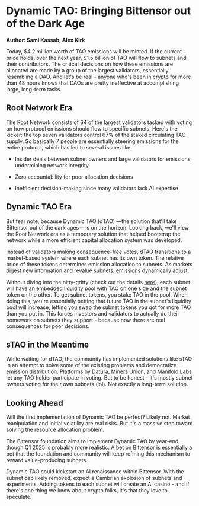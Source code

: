 ﻿# **Dynamic TAO: Bringing Bittensor out of the Dark Age**
**Author: Sami Kassab, Alex Kirk**



Today, $4.2 million worth of TAO emissions will be minted. If the current price holds, over the next year, $1.5 billion of TAO will flow to subnets and their contributors. The critical decisions on how these emissions are allocated are made by a group of the largest validators, essentially resembling a DAO. And let's be real - anyone who's been in crypto for more than 48 hours knows that DAOs are pretty ineffective at accomplishing large, long-term tasks.


## Root Network Era

The Root Network consists of 64 of the largest validators tasked with voting on how protocol emissions should flow to specific subnets. Here's the kicker: the top seven validators control 67% of the staked circulating TAO supply. So basically 7 people are essentially steering emissions for the entire protocol, which has led to several issues like:

-   Insider deals between subnet owners and large validators for emissions, undermining network integrity
    
-   Zero accountability for poor allocation decisions
    
-   Inefficient decision-making since many validators lack AI expertise

## **Dynamic TAO Era**

But fear note, because Dynamic TAO (dTAO) —the solution that'll take Bittensor out of the dark ages— is on the horizon. Looking back, we'll view the Root Network era as a temporary solution that helped bootstrap the network while a more efficient capital allocation system was developed.

Instead of validators making consequence-free votes, dTAO transitions to a market-based system where each subnet has its own token. The relative price of these tokens determines emission allocation to subnets. As markets digest new information and revalue subnets, emissions dynamically adjust.

Without diving into the nitty-gritty (check out the details [here](https://medium.com/@unconst/bit001-dynamic-tao-8ddc7a26dd62)), each subnet will have an embedded liquidity pool with TAO on one side and the subnet token on the other. To get subnet tokens, you stake TAO in the pool. When doing this, you're essentially betting that future TAO in the subnet's liquidity pool will increase, letting you swap the subnet tokens you got for more TAO than you put in. This forces investors and validators to actually do their homework on subnets they support - because now there are real consequences for poor decisions.

## **sTAO in the Meantime**

While waiting for dTAO, the community has implemented solutions like sTAO in an attempt to solve some of the existing problems and democratize emission distribution. Platforms by [Datura](https://datura.ai/validator), [Miners Union](https://www.minersunion.ai/), and [Manifold Labs](https://youtu.be/IYhbTgEY7h8?si=tGHLXDqUNnQZmIJo&t=2250) let any TAO holder participate in voting. But to be honest - it's mostly subnet owners voting for their own subnets (lol). Not exactly a long-term solution.

## Looking Ahead

Will the first implementation of Dynamic TAO be perfect? Likely not. Market manipulation and initial volatility are real risks. But it's a massive step toward solving the resource allocation problem.

The Bittensor foundation aims to implement Dynamic TAO by year-end, though Q1 2025 is probably more realistic. A bet on Bittensor is essentially a bet that the foundation and community will keep refining this mechanism to reward value-producing subnets.

Dynamic TAO could kickstart an AI renaissance within Bittensor. With the subnet cap likely removed, expect a Cambrian explosion of subnets and experiments. Adding tokens to each subnet will create an AI casino - and if there's one thing we know about crypto folks, it's that they love to speculate.
